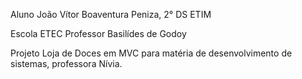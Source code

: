 Aluno João Vítor Boaventura Peniza, 2° DS ETIM

Escola ETEC Professor Basilídes de Godoy

Projeto Loja de Doces em MVC para matéria de desenvolvimento de sistemas, professora Nívia.
